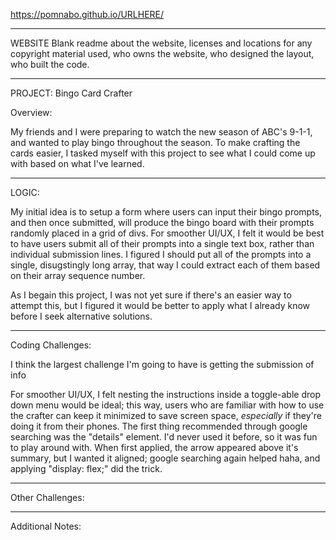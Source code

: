 https://pomnabo.github.io/URLHERE/

------------------------------
WEBSITE
Blank readme about the website, licenses and locations for any copyright material used, who owns the website, who designed the layout, who built the code.


------------------------------
PROJECT: Bingo Card Crafter

Overview:

My friends and I were preparing to watch the new season of ABC's 9-1-1, and wanted to play bingo throughout the season. To make crafting the cards easier, I tasked myself with this project to see what I could come up with based on what I've learned.

------------------------------
LOGIC:

My initial idea is to setup a form where users can input their bingo prompts, and then once submitted, will produce the bingo board with their prompts randomly placed in a grid of divs. For smoother UI/UX, I felt it would be best to have users submit all of their prompts into a single text box, rather than individual submission lines. I figured I should put all of the prompts into a single, disugstingly long array, that way I could extract each of them based on their array sequence number.

As I begain this project, I was not yet sure if there's an easier way to attempt this, but I figured it would be better to apply what I already know before I seek alternative solutions.


------------------------------
Coding Challenges:

I think the largest challenge I'm going to have is getting the submission of info 

For smoother UI/UX, I felt nesting the instructions inside a toggle-able drop down menu would be ideal; this way, users who are familiar with how to use the crafter can keep it minimized to save screen space, *especially* if they're doing it from their phones. The first thing recommended through google searching was the "details" element. I'd never used it before, so it was fun to play around with. When first applied, the arrow appeared above it's summary, but I wanted it aligned; google searching again helped haha, and applying "display: flex;" did the trick.



------------------------------
Other Challenges:


------------------------------
Additional Notes: